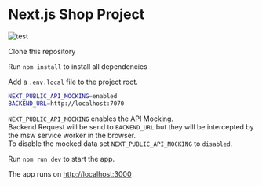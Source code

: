 # Next.js Shop Project

![test](https://github.com/github/adsezai/shop-nextjs/workflows/test.yaml/badge.svg)

Clone this repository

Run `npm install` to install all dependencies

Add a `.env.local` file to the project root.

```bash
NEXT_PUBLIC_API_MOCKING=enabled
BACKEND_URL=http://localhost:7070
```

`NEXT_PUBLIC_API_MOCKING` enables the API Mocking.\
Backend Request will be send to `BACKEND_URL` but they will be intercepted by the msw service worker in the browser.\
To disable the mocked data set `NEXT_PUBLIC_API_MOCKING` to `disabled`.

Run `npm run dev` to start the app.

The app runs on [http://localhost:3000](http://localhost:3000)
